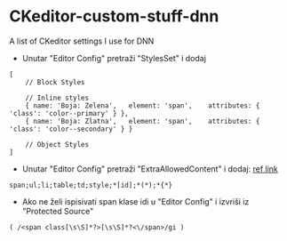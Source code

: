 # CKeditor-custom-stuff-dnn
A list of CKeditor settings I use for DNN

- Unutar "Editor Config" pretraži "StylesSet" i dodaj
```
[
    // Block Styles

    // Inline styles
    { name: 'Boja: Zelena',   element: 'span',    attributes: { 'class': 'color--primary' } },
    { name: 'Boja: Zlatna',   element: 'span',    attributes: { 'class': 'color--secondary' } }

    // Object Styles
]
```

- Unutar "Editor Config" pretraži "ExtraAllowedContent" i dodaj: [ref link](http://drupal.stackexchange.com/questions/90710/prevent-wysiwygckeditor-from-stripping-html-classes)
```
span;ul;li;table;td;style;*[id];*(*);*{*}
```

- Ako ne želi ispisivati span klase idi u "Editor Config" i izvriši iz "Protected Source"
```
( /<span class[\s\S]*?>[\s\S]*?<\/span>/gi )
```
